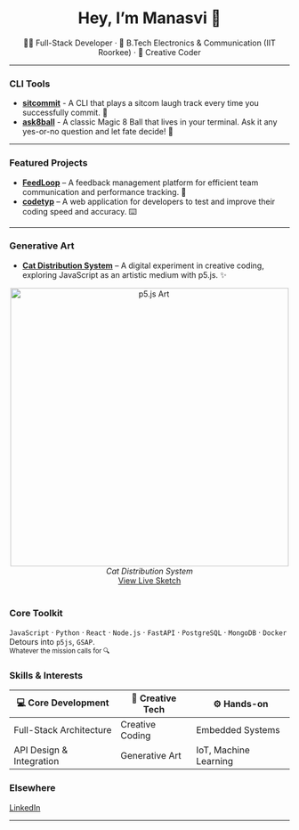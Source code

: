 <h1 align="center">Hey, I’m Manasvi 👋</h1>
<p align="center">
 👩‍💻 Full-Stack Developer · 🏫 B.Tech Electronics & Communication (IIT Roorkee) · 🎨 Creative Coder 
</p>

---

### CLI Tools
- **[sitcommit](https://github.com/manasvihow/sitcommit)** - A CLI that plays a sitcom laugh track every time you successfully commit. 🎊
- **[ask8ball](https://github.com/manasvihow/ask8ball)** - A classic Magic 8 Ball that lives in your terminal. Ask it any yes-or-no question and let fate decide! 🎱

---

### Featured Projects
- **[FeedLoop](https://github.com/manasvihow/Feedback-Management-System)** – A feedback management platform for efficient team communication and performance tracking. 🔄
- **[codetyp](https://github.com/manasvihow/codetyp)** – A web application for developers to test and improve their coding speed and accuracy. ⌨️

---

### Generative Art
- **[Cat Distribution System](https://editor.p5js.org/manasvihow/sketches/TnI2BDD1Z)** – A digital experiment in creative coding, exploring JavaScript as an artistic medium with p5.js. ✨
<div align="center">
  <img src="https://github.com/user-attachments/assets/78a63cc6-5da0-40a8-b72a-941c6239dbd3" width="500" alt="p5.js Art"/>
  <br>
  <em>Cat Distribution System</em><br>
  <a href="https://editor.p5js.org/manasvihow/sketches/TnI2BDD1Z" target="_blank">View Live Sketch</a>
  <br>
  <br style="margin-bottom: 10px;">
</div>

### Core Toolkit
`JavaScript` · `Python` · `React` · `Node.js` · `FastAPI` · `PostgreSQL` · `MongoDB` · `Docker`
Detours into `p5js`, `GSAP`.
<br>
<sub> Whatever the mission calls for 🔍 </sub>

### Skills & Interests
| 💻 Core Development | 🎨 Creative Tech | ⚙️ Hands-on |
|-------------------------|--------------------|------------------------|
| Full-Stack Architecture | Creative Coding | Embedded Systems |
| API Design & Integration | Generative Art | IoT, Machine Learning |


### Elsewhere
[LinkedIn](https://linkedin.com/in/manasvi-bathula)

---

